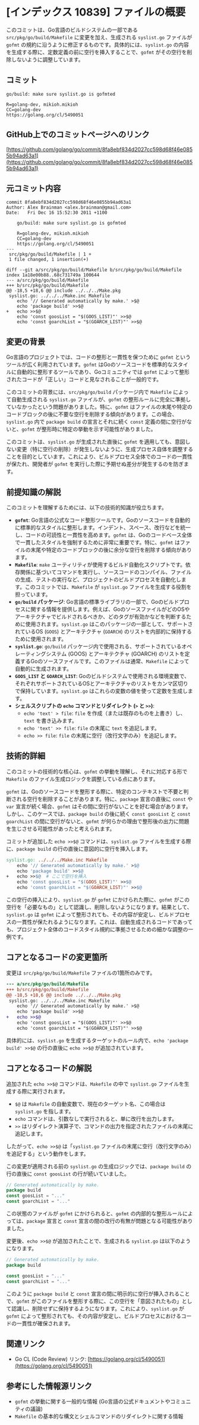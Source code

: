 # [インデックス 10839] ファイルの概要

このコミットは、Go言語のビルドシステムの一部である `src/pkg/go/build/Makefile` に変更を加え、生成される `syslist.go` ファイルが `gofmt` の規約に沿うように修正するものです。具体的には、`syslist.go` の内容を生成する際に、定数定義の前に空行を挿入することで、`gofmt` がその空行を削除しないように調整しています。

## コミット

```
go/build: make sure syslist.go is gofmted

R=golang-dev, mikioh.mikioh
CC=golang-dev
https://golang.org/cl/5490051
```

## GitHub上でのコミットページへのリンク

[https://github.com/golang/go/commit/8fa8ebf834d2027cc598d68f46e0855b94ad63a1](https://github.com/golang/go/commit/8fa8ebf834d2027cc598d68f46e0855b94ad63a1)

## 元コミット内容

```
commit 8fa8ebf834d2027cc598d68f46e0855b94ad63a1
Author: Alex Brainman <alex.brainman@gmail.com>
Date:   Fri Dec 16 15:52:30 2011 +1100

    go/build: make sure syslist.go is gofmted
    
    R=golang-dev, mikioh.mikioh
    CC=golang-dev
    https://golang.org/cl/5490051
---
 src/pkg/go/build/Makefile | 1 +
 1 file changed, 1 insertion(+)

diff --git a/src/pkg/go/build/Makefile b/src/pkg/go/build/Makefile
index 1a18e00b88..68c731749a 100644
--- a/src/pkg/go/build/Makefile
+++ b/src/pkg/go/build/Makefile
@@ -18,5 +18,6 @@ include ../../../Make.pkg
 syslist.go: ../../../Make.inc Makefile
  	echo '// Generated automatically by make.' >$@
  	echo 'package build' >>$@
+	echo >>$@
  	echo 'const goosList = "$(GOOS_LIST)"' >>$@
  	echo 'const goarchList = "$(GOARCH_LIST)"' >>$@
```

## 変更の背景

Go言語のプロジェクトでは、コードの整形と一貫性を保つために `gofmt` というツールが広く利用されています。`gofmt` はGoのソースコードを標準的なスタイルに自動的に整形するツールであり、Goコミュニティでは `gofmt` によって整形されたコードが「正しい」コードと見なされることが一般的です。

このコミットの背景には、`src/pkg/go/build` パッケージ内で `Makefile` によって自動生成される `syslist.go` ファイルが、`gofmt` の整形ルールに完全に準拠していなかったという問題がありました。特に、`gofmt` はファイルの末尾や特定のコードブロックの後に不要な空行を削除する傾向があります。この場合、`syslist.go` 内で `package build` の宣言とそれに続く `const` 定義の間に空行がないと、`gofmt` が整形時に特定の挙動を示す可能性がありました。

このコミットは、`syslist.go` が生成された直後に `gofmt` を適用しても、意図しない変更（特に空行の削除）が発生しないように、生成プロセス自体を調整することを目的としています。これにより、ビルドプロセス全体でのコードの一貫性が保たれ、開発者が `gofmt` を実行した際に予期せぬ差分が発生するのを防ぎます。

## 前提知識の解説

このコミットを理解するためには、以下の技術的知識が役立ちます。

*   **`gofmt`**: Go言語の公式なコード整形ツールです。Goのソースコードを自動的に標準的なスタイルに整形します。インデント、スペース、改行などを統一し、コードの可読性と一貫性を高めます。`gofmt` は、Goのコードベース全体で一貫したスタイルを強制するために非常に重要です。特に、`gofmt` はファイルの末尾や特定のコードブロックの後に余分な空行を削除する傾向があります。
*   **`Makefile`**: `make` ユーティリティが使用するビルド自動化スクリプトです。依存関係に基づいてコマンドを実行し、ソースコードのコンパイル、ファイルの生成、テストの実行など、プロジェクトのビルドプロセスを自動化します。このコミットでは、`Makefile` が `syslist.go` ファイルを生成する役割を担っています。
*   **`go/build` パッケージ**: Go言語の標準ライブラリの一部で、Goのビルドプロセスに関する情報を提供します。例えば、GoのソースファイルがどのOSやアーキテクチャでビルドされるべきか、どのタグが有効かなどを判断するために使用されます。`syslist.go` はこのパッケージの一部として、サポートされているOS (`GOOS`) とアーキテクチャ (`GOARCH`) のリストを内部的に保持するために使用されます。
*   **`syslist.go`**: `go/build` パッケージ内で使用される、サポートされているオペレーティングシステム (GOOS) とアーキテクチャ (GOARCH) のリストを定義するGoのソースファイルです。このファイルは通常、`Makefile` によって自動的に生成されます。
*   **`GOOS_LIST` と `GOARCH_LIST`**: Goのビルドシステムで使用される環境変数で、それぞれサポートされているOSとアーキテクチャのリストをカンマ区切りで保持しています。`syslist.go` はこれらの変数の値を使って定数を生成します。
*   **シェルスクリプトの `echo` コマンドとリダイレクト (`>` と `>>`)**:
    *   `echo 'text' > file`: `file` を作成（または既存のものを上書き）し、`text` を書き込みます。
    *   `echo 'text' >> file`: `file` の末尾に `text` を追記します。
    *   `echo >> file`: `file` の末尾に空行（改行文字のみ）を追記します。

## 技術的詳細

このコミットの技術的な核心は、`gofmt` の挙動を理解し、それに対応する形で `Makefile` のファイル生成ロジックを調整している点にあります。

`gofmt` は、Goのソースコードを整形する際に、特定のコンテキストで不要と判断される空行を削除することがあります。特に、`package` 宣言の直後に `const` や `var` 宣言が続く場合、`gofmt` はその間に空行がないことを好む場合があります。しかし、このケースでは、`package build` の後に続く `const goosList` と `const goarchList` の間に空行がないと、`gofmt` が何らかの理由で整形後の出力に問題を生じさせる可能性があったと考えられます。

コミットが追加した `echo >>$@` コマンドは、`syslist.go` ファイルを生成する際に、`package build` の行の直後に意図的に空行を挿入します。

```makefile
syslist.go: ../../../Make.inc Makefile
 	echo '// Generated automatically by make.' >$@
 	echo 'package build' >>$@
+	echo >>$@  # ここで空行を挿入
 	echo 'const goosList = "$(GOOS_LIST)"' >>$@
 	echo 'const goarchList = "$(GOARCH_LIST)"' >>$@
```

この空行の挿入により、`syslist.go` が `gofmt` にかけられた際に、`gofmt` がこの空行を「必要なもの」として認識し、削除しないようになります。結果として、`syslist.go` は `gofmt` によって整形されても、その内容が安定し、ビルドプロセスの一貫性が保たれるようになります。これは、自動生成されるコードであっても、プロジェクト全体のコードスタイル規約に準拠させるための細かな調整の一例です。

## コアとなるコードの変更箇所

変更は `src/pkg/go/build/Makefile` ファイルの1箇所のみです。

```diff
--- a/src/pkg/go/build/Makefile
+++ b/src/pkg/go/build/Makefile
@@ -18,5 +18,6 @@ include ../../../Make.pkg
 syslist.go: ../../../Make.inc Makefile
  	echo '// Generated automatically by make.' >$@
  	echo 'package build' >>$@
+	echo >>$@
  	echo 'const goosList = "$(GOOS_LIST)"' >>$@
  	echo 'const goarchList = "$(GOARCH_LIST)"' >>$@
```

具体的には、`syslist.go` を生成するターゲットのルール内で、`echo 'package build' >>$@` の行の直後に `echo >>$@` が追加されています。

## コアとなるコードの解説

追加された `echo >>$@` コマンドは、`Makefile` の中で `syslist.go` ファイルを生成する際に実行されます。

*   `$@` は `Makefile` の自動変数で、現在のターゲット名、この場合は `syslist.go` を指します。
*   `echo` コマンドは、引数なしで実行されると、単に改行を出力します。
*   `>>` はリダイレクト演算子で、コマンドの出力を指定されたファイルの末尾に追記します。

したがって、`echo >>$@` は「`syslist.go` ファイルの末尾に空行（改行文字のみ）を追記する」という動作をします。

この変更が適用される前の `syslist.go` の生成ロジックでは、`package build` の行の直後に `const goosList` の行が続いていました。

```go
// Generated automatically by make.
package build
const goosList = "..."
const goarchList = "..."
```

この状態のファイルが `gofmt` にかけられると、`gofmt` の内部的な整形ルールによっては、`package` 宣言と `const` 宣言の間の改行の有無が問題となる可能性がありました。

変更後、`echo >>$@` が追加されたことで、生成される `syslist.go` は以下のようになります。

```go
// Generated automatically by make.
package build

const goosList = "..."
const goarchList = "..."
```

このように `package build` と `const` 宣言の間に明示的に空行が挿入されることで、`gofmt` がこのファイルを整形する際に、この空行を「意図されたもの」として認識し、削除せずに保持するようになります。これにより、`syslist.go` が `gofmt` によって整形されても、その内容が安定し、ビルドプロセスにおけるコードの一貫性が確保されます。

## 関連リンク

*   Go CL (Code Review) リンク: [https://golang.org/cl/5490051](https://golang.org/cl/5490051)

## 参考にした情報源リンク

*   `gofmt` の挙動に関する一般的な情報 (Go言語の公式ドキュメントやコミュニティの議論)
*   `Makefile` の基本的な構文とシェルコマンドのリダイレクトに関する情報
